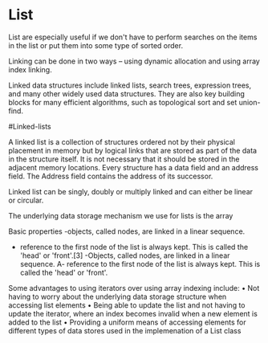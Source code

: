 #  List

List are especially useful if we don't have to perform searches on the items in the list or put them into some type of sorted order.

Linking can be done in two ways – using dynamic allocation and using array index linking.

Linked data structures include linked lists, search trees, expression trees, and many other widely used data structures. They are also key building blocks for many efficient algorithms, such as topological sort and set union-find.

#Linked-lists

A linked list is a collection of structures ordered not by their physical placement in memory but by logical links that are stored as part of the data in the structure itself. It is not necessary that it should be stored in the adjacent memory locations. Every structure has a data field and an address field. The Address field contains the address of its successor.

Linked list can be singly, doubly or multiply linked and can either be linear or circular.

The underlying data storage mechanism we use for lists is the array

Basic properties
-objects, called nodes, are linked in a linear sequence.
- reference to the first node of the list is always kept. This is called the 'head' or 'front'.[3]
-Objects, called nodes, are linked in a linear sequence.
A- reference to the first node of the list is always kept. This is called the 'head' or 'front'.

Some advantages to using iterators over using array indexing include: 
• Not having to worry about the underlying data storage structure when accessing list elements 
• Being able to update the list and not having to update the iterator, where an index becomes invalid when a new element is added to the list 
• Providing a uniform means of accessing elements for different types of data stores used in the implemenation of a  List  class

